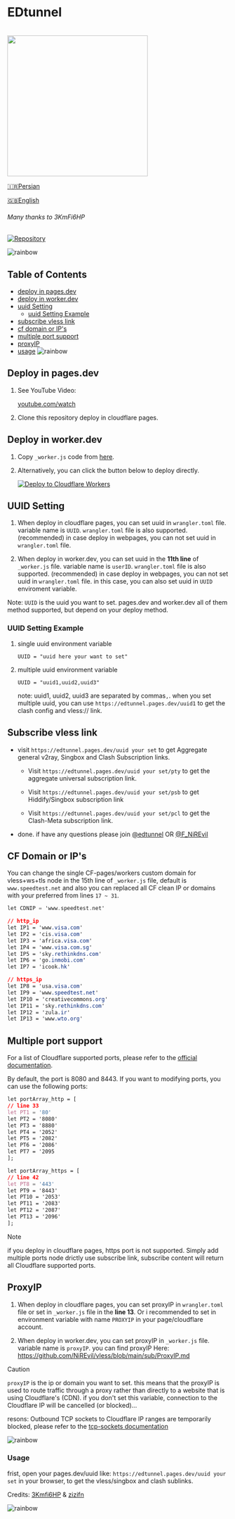 # EDtunnel

<p align="left">
  <br><img src="https://github.com/NiREvil/Emotional-Damage/assets/126243832/66c9bdfb-9e74-4a91-a7d3-9a180450c690" width="320px">
</p>

[🇮🇷Persian](README.fa.md)  


[🇬🇧English](README.md)


###### Many thanks to 3KmFi6HP
[![Repository](https://img.shields.io/badge/View%20on-GitHub-blue.svg)](https://github.com/3Kmfi6HP/EDtunnel)

![rainbow](https://github.com/NiREvil/vless/assets/126243832/1aca7f5d-6495-44b7-aced-072bae52f256)


## Table of Contents
- [deploy in pages.dev](#Deploy-in-pages.dev)
- [deploy in worker.dev](#Deploy-in-worker.dev)
- [uuid Setting](#UUID-Setting)
  - [uuid Setting Example](#UUID-Setting-Example)
- [subscribe vless link](#Subscribe-vless-link)
- [cf domain or IP's](#CF_Domain_or_IP's)
- [multiple port support](#Multiple-port-support)
- [proxyIP](#ProxyIP)
- [usage](#Usage)
![rainbow](https://github.com/NiREvil/vless/assets/126243832/1aca7f5d-6495-44b7-aced-072bae52f256)

## Deploy in pages.dev

1. See YouTube Video:

   [youtube.com/watch](https://www.youtube.com/watch?v=8I-yTNHB0aw)

2. Clone this repository deploy in cloudflare pages.

## Deploy in worker.dev

1. Copy `_worker.js` code from [here](_worker.js).

2. Alternatively, you can click the button below to deploy directly.

   [![Deploy to Cloudflare Workers](https://deploy.workers.cloudflare.com/button)](https://deploy.workers.cloudflare.com/?url=https://github.com/NiREvil/Emotional-Damage)


## UUID Setting

1. When deploy in cloudflare pages, you can set uuid in `wrangler.toml` file. variable name is `UUID`. `wrangler.toml` file is also supported. (recommended) in case deploy in webpages, you can not set uuid in `wrangler.toml` file.

2. When deploy in worker.dev, you can set uuid in the __11th line__ of `_worker.js` file. variable name is `userID`. `wrangler.toml` file is also supported. (recommended) in case deploy in webpages, you can not set uuid in `wrangler.toml` file. in this case, you can also set uuid in `UUID` enviroment variable.

Note: `UUID` is the uuid you want to set. pages.dev and worker.dev all of them method supported, but depend on your deploy method.


### UUID Setting Example

1. single uuid environment variable

   ```.environment
   UUID = "uuid here your want to set"
   ```

2. multiple uuid environment variable

   ```.environment
   UUID = "uuid1,uuid2,uuid3"
   ```

   note: uuid1, uuid2, uuid3 are separated by commas`,`.
   when you set multiple uuid, you can use `https://edtunnel.pages.dev/uuid1` to get the clash config and vless:// link.


## Subscribe vless link

- visit `https://edtunnel.pages.dev/uuid your set` to get Aggregate general v2ray, Singbox and Clash Subscription links.

  - Visit `https://edtunnel.pages.dev/uuid your set/pty` to get the aggregate universal subscription link.

  - Visit `https://edtunnel.pages.dev/uuid your set/psb` to get Hiddify/Singbox subscription link

  - Visit `https://edtunnel.pages.dev/uuid your set/pcl` to get the Clash-Meta subscription link.



- done. if have any questions please join [@edtunnel](https://t.me/edtunnel)
OR
 [@F_NiREvil](https://t.me/F_NiREvil)



## CF Domain or IP's

You can change the single CF-pages/workers custom domain for vless+ws+tls node in the 15th line of `_worker.js` file, default is `www.speedtest.net`
and also you can replaced all CF clean IP or domains with your preferred from lines `17 ~ 31`.

```POV-Ray SDL
let CDNIP = 'www.speedtest.net'
```

```CSS
// http_ip
let IP1 = 'www.visa.com'
let IP2 = 'cis.visa.com'
let IP3 = 'africa.visa.com'
let IP4 = 'www.visa.com.sg'
let IP5 = 'sky.rethinkdns.com'
let IP6 = 'go.inmobi.com'
let IP7 = 'icook.hk'

// https_ip
let IP8 = 'usa.visa.com'
let IP9 = 'www.speedtest.net'
let IP10 = 'creativecommons.org'
let IP11 = 'sky.rethinkdns.com'
let IP12 = 'zula.ir'
let IP13 = 'www.wto.org'
```


## Multiple port support

For a list of Cloudflare supported ports, please refer to the [official documentation](https://developers.cloudflare.com/cloudflare-one/connections/connect-apps/ports).

By default, the port is 8080 and 8443. If you want to modifying ports, you can use the following ports:


```CSS
let portArray_http = [
// line 33
let PT1 = '80'
let PT2 = '8080'
let PT3 = '8880'
let PT4 = '2052'
let PT5 = '2082'
let PT6 = '2086'
let PT7 = '2095
];

let portArray_https = [
// line 42 
let PT8 = '443'
let PT9 = '8443'
let PT10 = '2053'
let PT11 = '2083'
let PT12 = '2087'
let PT13 = '2096'
];
```

> [!NOTE]
> if you deploy in cloudflare pages, https port is not supported. Simply add multiple ports node drictly use subscribe link,
> subscribe content will return all Cloudflare supported ports.



## ProxyIP

1. When deploy in cloudflare pages, you can set proxyIP in `wrangler.toml` file or set in `_worker.js` file in the __line 13__.  Or i recommended to set in environment variable with name `PROXYIP` in your page/cloudflare account.

2. When deploy in worker.dev, you can set proxyIP in `_worker.js` file. variable name is `proxyIP`.
you can find proxyIP Here: https://github.com/NiREvil/vless/blob/main/sub/ProxyIP.md


> [!CAUTION]
>  `proxyIP` is the ip or domain you want to set. this means that the proxyIP is used to route traffic through a proxy rather than directly to a website that is using Cloudflare's (CDN). if you don't set this variable, connection to the Cloudflare IP will be cancelled (or blocked)...
>
> resons: Outbound TCP sockets to Cloudflare IP ranges are temporarily blocked, please refer to the [tcp-sockets documentation](https://developers.cloudflare.com/workers/runtime-apis/tcp-sockets/#considerations)


![rainbow](https://github.com/NiREvil/vless/assets/126243832/1aca7f5d-6495-44b7-aced-072bae52f256)


### Usage

frist, open your pages.dev/uuid like: `https://edtunnel.pages.dev/uuid your set` in your browser, to get the vless/singbox and clash sublinks.

Credits: [3Kmfi6HP](https://github.com/3Kmfi6HP/EDtunnel)  &  [zizifn](https://github.com/zizifn/edgetunnel)

![rainbow](https://github.com/NiREvil/vless/assets/126243832/1aca7f5d-6495-44b7-aced-072bae52f256)
